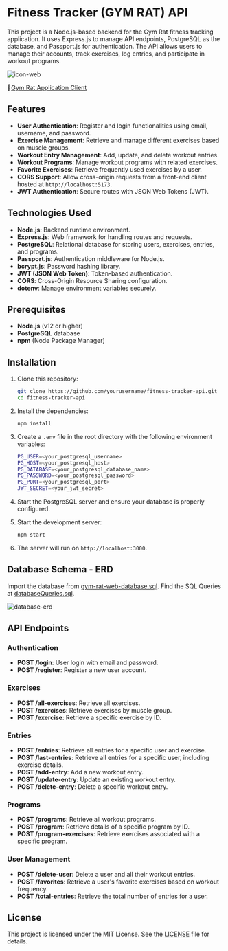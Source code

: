 
# Fitness Tracker (GYM RAT) API

This project is a Node.js-based backend for the Gym Rat fitness tracking application. It uses Express.js to manage API endpoints, PostgreSQL as the database, and Passport.js for authentication. The API allows users to manage their accounts, track exercises, log entries, and participate in workout programs.

![icon-web](https://github.com/user-attachments/assets/0ba73f20-0a97-44e1-95e3-c52dc35d7cae)

🔗[Gym Rat Application Client](https://github.com/chatzakis/gym-rat-web-client)

## Features

- **User Authentication**: Register and login functionalities using email, username, and password.
- **Exercise Management**: Retrieve and manage different exercises based on muscle groups.
- **Workout Entry Management**: Add, update, and delete workout entries.
- **Workout Programs**: Manage workout programs with related exercises.
- **Favorite Exercises**: Retrieve frequently used exercises by a user.
- **CORS Support**: Allow cross-origin requests from a front-end client hosted at `http://localhost:5173`.
- **JWT Authentication**: Secure routes with JSON Web Tokens (JWT).

## Technologies Used

- **Node.js**: Backend runtime environment.
- **Express.js**: Web framework for handling routes and requests.
- **PostgreSQL**: Relational database for storing users, exercises, entries, and programs.
- **Passport.js**: Authentication middleware for Node.js.
- **bcrypt.js**: Password hashing library.
- **JWT (JSON Web Token)**: Token-based authentication.
- **CORS**: Cross-Origin Resource Sharing configuration.
- **dotenv**: Manage environment variables securely.

## Prerequisites

- **Node.js** (v12 or higher)
- **PostgreSQL** database
- **npm** (Node Package Manager)

## Installation

1. Clone this repository:
   ```bash
   git clone https://github.com/yourusername/fitness-tracker-api.git
   cd fitness-tracker-api
   ```

2. Install the dependencies:
   ```bash
   npm install
   ```

3. Create a `.env` file in the root directory with the following environment variables:
   ```bash
   PG_USER=<your_postgresql_username>
   PG_HOST=<your_postgresql_host>
   PG_DATABASE=<your_postgresql_database_name>
   PG_PASSWORD=<your_postgresql_password>
   PG_PORT=<your_postgresql_port>
   JWT_SECRET=<your_jwt_secret>
   ```

4. Start the PostgreSQL server and ensure your database is properly configured.

5. Start the development server:
   ```bash
   npm start
   ```

6. The server will run on `http://localhost:3000`.

## Database Schema - ERD
Import the database from [gym-rat-web-database.sql](https://github.com/chatzakis/gym-rat-web-server/blob/main/gym-rat-web-database.sql).
Find the SQL Queries at [databaseQueries.sql](https://github.com/chatzakis/gym-rat-web-server/blob/main/databaseQueries.sql).

![database-erd](https://github.com/user-attachments/assets/70c27e13-875c-49f4-b337-9df3d9243952)

## API Endpoints

### Authentication

- **POST /login**: User login with email and password.
- **POST /register**: Register a new user account.

### Exercises

- **POST /all-exercises**: Retrieve all exercises.
- **POST /exercises**: Retrieve exercises by muscle group.
- **POST /exercise**: Retrieve a specific exercise by ID.

### Entries

- **POST /entries**: Retrieve all entries for a specific user and exercise.
- **POST /last-entries**: Retrieve all entries for a specific user, including exercise details.
- **POST /add-entry**: Add a new workout entry.
- **POST /update-entry**: Update an existing workout entry.
- **POST /delete-entry**: Delete a specific workout entry.

### Programs

- **POST /programs**: Retrieve all workout programs.
- **POST /program**: Retrieve details of a specific program by ID.
- **POST /program-exercises**: Retrieve exercises associated with a specific program.

### User Management

- **POST /delete-user**: Delete a user and all their workout entries.
- **POST /favorites**: Retrieve a user's favorite exercises based on workout frequency.
- **POST /total-entries**: Retrieve the total number of entries for a user.

## License

This project is licensed under the MIT License. See the [LICENSE](LICENSE) file for details.
